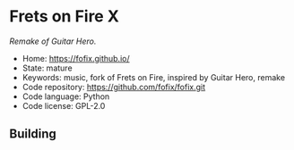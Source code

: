 # Frets on Fire X

_Remake of Guitar Hero._

- Home: https://fofix.github.io/
- State: mature
- Keywords: music, fork of Frets on Fire, inspired by Guitar Hero, remake
- Code repository: https://github.com/fofix/fofix.git
- Code language: Python
- Code license: GPL-2.0

## Building
